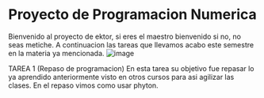 # Proyecto de Programacion Numerica
Bienvenido al proyecto de ektor, si eres el maestro bienvenido si no, no seas metiche. A continuacion las tareas que llevamos acabo este semestre en la materia ya mencionada.
![image](https://github.com/user-attachments/assets/d2a383be-8166-4138-a5e6-692c528224bd)

TAREA 1 (Repaso de programacion) 
En esta tarea su objetivo fue repasar lo ya aprendido anteriormente visto en otros cursos para asi agilizar las clases. En el repaso vimos como usar phyton.
